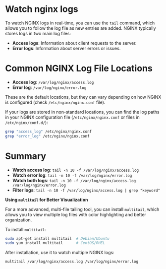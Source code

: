 # Watch nginx logs

To watch NGINX logs in real-time, you can use the `tail` command, which allows you to follow the log file as new entries are added. NGINX typically stores logs in two main log files:

- **Access logs**: Information about client requests to the server.
- **Error logs**: Information about server errors or issues.

# Common NGINX Log File Locations

- **Access log**: `/var/log/nginx/access.log`
- **Error log**: `/var/log/nginx/error.log`

These are the default locations, but they can vary depending on how NGINX is configured (check `/etc/nginx/nginx.conf` file).

If your logs are stored in non-standard locations, you can find the log paths in your NGINX configuration file (`/etc/nginx/nginx.conf` or files in `/etc/nginx/conf.d/`):
```bash
grep "access_log" /etc/nginx/nginx.conf
grep "error_log" /etc/nginx/nginx.conf
```

# Summary

- **Watch access log**: `tail -n 10 -f /var/log/nginx/access.log`
- **Watch error log**: `tail -n 10 -f /var/log/nginx/error.log`
- **Watch both logs**: `tail -n 10 -f /var/log/nginx/access.log /var/log/nginx/error.log`
- **Filter logs**: `tail -n 10 -f /var/log/nginx/access.log | grep "keyword"`

**Using `multitail` for Better Visualization**

For a more advanced, multi-file tailing tool, you can install `multitail`, which allows you to view multiple log files with color highlighting and better organization.

To install `multitail`:
```bash
sudo apt-get install multitail  # Debian/Ubuntu
sudo yum install multitail      # CentOS/RHEL
```

After installation, use it to watch multiple NGINX logs:
```bash
multitail /var/log/nginx/access.log /var/log/nginx/error.log
```
